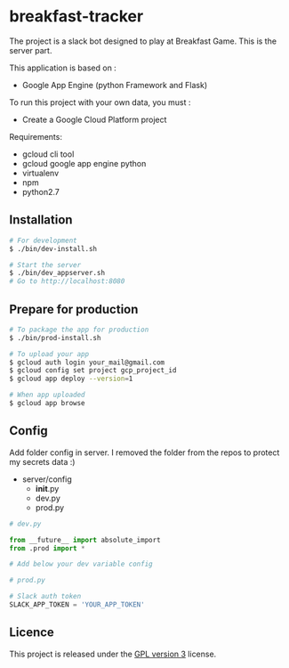 # breakfast-tracker

The project is a slack bot designed to play at Breakfast Game. This is the server part.

This application is based on :
  - Google App Engine (python Framework and Flask)

To run this project with your own data, you must :
  - Create a Google Cloud Platform project

Requirements:
  - gcloud cli tool
  - gcloud google app engine python
  - virtualenv
  - npm
  - python2.7


## Installation

```bash
# For development
$ ./bin/dev-install.sh

# Start the server
$ ./bin/dev_appserver.sh
# Go to http://localhost:8080

```

## Prepare for production

```bash
# To package the app for production
$ ./bin/prod-install.sh

# To upload your app
$ gcloud auth login your_mail@gmail.com
$ gcloud config set project gcp_project_id
$ gcloud app deploy --version=1

# When app uploaded
$ gcloud app browse
```

## Config

Add folder config in server. I removed the folder from the repos to protect my secrets data :)

- server/config
  - __init__.py
  - dev.py
  - prod.py

```python
# dev.py

from __future__ import absolute_import
from .prod import *

# Add below your dev variable config
```

```python
# prod.py

# Slack auth token
SLACK_APP_TOKEN = 'YOUR_APP_TOKEN'
```

## Licence

This project is released under the [GPL version 3][1] license.

  [1]: https://www.gnu.org/licenses/gpl.txt
